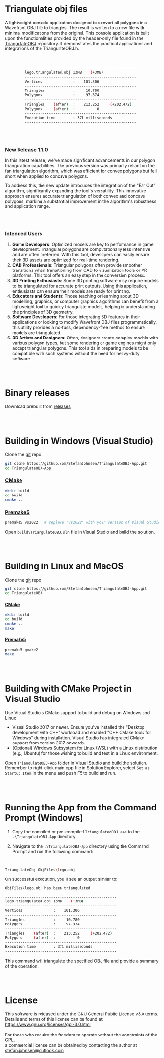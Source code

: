 # Triangulate obj files
A lightweight console application designed to convert all polygons in a Wavefront OBJ file to triangles. The result is written to a new file with minimal modifications from the original. 
This console application is built upon the functionalities provided by the header-only file found in the [TriangulateOBJ](https://github.com/StefanJohnsen/TriangulateOBJ) repository. It demonstrates the practical applications and integrations of the TriangulateOBJ.h.
<br><br><br>
```bash
         ---------------------------------------------------
         lego.triangulated.obj 13MB    (+3MB)
         ---------------------------------------------------
         Vertices              :    101.306
         ---------------------------------------------------
         Triangles             :     10.780
         Polygons              :     97.374
         ---------------------------------------------------
         Triangles    (after)  :    213.252     (+202.472)
         Polygons     (after)  :          0
         ---------------------------------------------------
         Execution time        : 371 milliseconds
         ---------------------------------------------------
 ```

<br><br>
### New Release 1.1.0
In this latest release, we've made significant advancements in our polygon triangulation capabilities. The previous version was primarily reliant on the fan triangulation algorithm, which was efficient for convex polygons but fell short when applied to concave polygons.

To address this, the new update introduces the integration of the "Ear Cut" algorithm, significantly expanding the tool's versatility. This innovative approach ensures accurate triangulation of both convex and concave polygons, marking a substantial improvement in the algorithm's robustness and application range.

<br><br>
### Intended Users
1. **Game Developers**: Optimized models are key to performance in game development. Triangular polygons are computationally less intensive and are often preferred. With this tool, developers can easily ensure their 3D assets are optimized for real-time rendering.
2. **CAD Professionals**: Triangular polygons often provide smoother transitions when transitioning from CAD to visualization tools or VR platforms. This tool offers an easy step in the conversion process.
3. **3D Printing Enthusiasts**: Some 3D printing software may require models to be triangulated for accurate print outputs. Using this application, enthusiasts can ensure their models are ready for printing.
4. **Educators and Students**: Those teaching or learning about 3D modelling, graphics, or computer graphics algorithms can benefit from a lightweight tool to quickly triangulate models, helping in understanding the principles of 3D geometry.
5. **Software Developers**: For those integrating 3D features in their applications or looking to modify Wavefront OBJ files programmatically, this utility provides a no-fuss, dependency-free method to ensure models are triangulated.
6. **3D Artists and Designers**: Often, designers create complex models with various polygon types, but some rendering or game engines might only accept triangular polygons. This tool aids in preparing models to be compatible with such systems without the need for heavy-duty software.
   
<br><br>
# Binary releases
Download prebuilt from [releases](https://github.com/StefanJohnsen/TriangulateOBJ-App/releases)

<br><br>
# Building in Windows (Visual Studio)

Clone the [git](https://git-scm.com/downloads) repo

   ```bash
   git clone https://github.com/StefanJohnsen/TriangulateOBJ-App.git
   cd TriangulateOBJ-App
   ```

### [CMake](https://cmake.org/download/)

   ```bash
   mkdir build
   cd build
   cmake ..
   ```

### [Premake5](https://premake.github.io/download/)

   ```bash
   premake5 vs2022   # replace 'vs2022' with your version of Visual Studio
   ```
   Open `build\TriangulateOBJ.sln` file in Visual Studio and build the solution.

<br><br>
# Building in Linux and MacOS

Clone the [git](https://git-scm.com/downloads) repo

   ```bash
   git clone https://github.com/StefanJohnsen/TriangulateOBJ-App.git
   cd TriangulateOBJ
   ```

#### [CMake](https://cmake.org/download/)

   ```bash
   mkdir build
   cd build
   cmake ..
   make
   ```

#### [Premake5](https://premake.github.io/download/)

   ```bash
   premake5 gmake2
   make
   ```

<br><br>
# Building with CMake Project in Visual Studio

Use Visual Studio's CMake support to build and debug on Windows and Linux

- Visual Studio 2017 or newer. Ensure you've installed the "Desktop development with C++" workload and enabled "C++ CMake tools for Windows" during installation. Visual Studio has integrated CMake support from version 2017 onwards.
- (Optional) Windows Subsystem for Linux (WSL) with a Linux distribution (e.g., Ubuntu) for those wishing to build and test in a Linux environment.

Open `TriangulateOBJ-App` folder in Visual Studio and build the solution. Remember to right-click main.cpp file in Solution Explorer, select `Set as Startup Item` in the menu and push F5 to build and run.

<br><br>
# Running the App from the Command Prompt (Windows)

1. Copy the compiled or pre-compiled `TriangulatedOBJ.exe` to the `.\TriangulateOBJ-App` directory.
  
2. Navigate to the `.\TriangulateOBJ-App` directory using the Command Prompt and run the following command:
<br>

   ```bash
   TriangulateObj ObjFiles\lego.obj
   ```

On successful execution, you'll see an output similar to:

   ```bash
   ObjFiles\lego.obj has been triangulated

   ---------------------------------------------------
   lego.triangulated.obj 13MB    (+3MB)
   ---------------------------------------------------
   Vertices              :    101.306
   ---------------------------------------------------
   Triangles             :     10.780
   Polygons              :     97.374
   ---------------------------------------------------
   Triangles    (after)  :    213.252     (+202.472)
   Polygons     (after)  :          0
   ---------------------------------------------------
   Execution time        : 371 milliseconds
   ---------------------------------------------------
   ```
This command will triangulate the specified OBJ file and provide a summary of the operation.

<br><br>
# License
This software is released under the GNU General Public License v3.0 terms.<br> 
Details and terms of this license can be found at: https://www.gnu.org/licenses/gpl-3.0.html<br><br>
For those who require the freedom to operate without the constraints of the GPL,<br>
a commercial license can be obtained by contacting the author at stefan.johnsen@outlook.com
